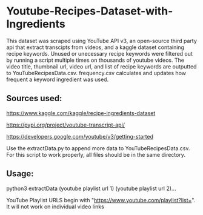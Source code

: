# Youtube-Recipes-Dataset-with-Ingredients
This dataset was scraped using YouTube API v3, an open-source third party api that extract transcipts from videos, and a kaggle dataset containing recipe keywords.
Unused or unecessary recipe keywords were filtered out by running a script multiple times on thousands of youtube videos. The video title, thumbnail url, video url, and list
of recipe keywords are outputted to YouTubeRecipesData.csv. frequency.csv calculates and updates how frequent a keyword ingredient was used.


## Sources used:

https://www.kaggle.com/kaggle/recipe-ingredients-dataset

https://pypi.org/project/youtube-transcript-api/

https://developers.google.com/youtube/v3/getting-started

Use the extractData.py to append more data to YouTubeRecipesData.csv. For this script to work properly, all files should be in the same directory.

## Usage:
python3 extractData (youtube playlist url 1) (youtube playlist url 2)...

YouTube Playlist URLS begin with "https://www.youtube.com/playlist?list=". It will not work on individual video links
